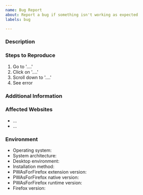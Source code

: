 ```yaml
---
name: Bug Report
about: Report a bug if something isn't working as expected
labels: bug

---
```


<!-- Before reporting a bug, read the troubleshooting steps: -->
<!-- https://github.com/filips123/PWAsForFirefox/wiki/Troubleshooting -->

<!-- Thank you for reporting a bug and helping to improve the project -->
<!-- Please follow our issue template as much as possible -->
<!-- If you cannot answer some sections, please delete them -->

### Description

<!-- A clear and concise description of what the bug is -->

### Steps to Reproduce

<!-- Steps to reproduce this bug -->

1. Go to '....'
2. Click on '....'
3. Scroll down to '....'
4. See error

### Additional Information

<!-- As much useful information about this bug as possible, to make it easier to identify the cause -->
<!-- Log files, error messages, any special configuration, screenshots, etc. -->

### Affected Websites

<!-- Websites where the bug happens (if applicable) -->

* ...
* ...

### Environment

<!-- Details about your system environment and versions -->
<!-- You can obtain project versions from the extension settings -->
<!-- Please mention if you are using another Firefox-based browser -->

* Operating system:
* System architecture:
* Desktop environment: <!-- If on Linux -->
* Installation method: <!-- MSI/DEB/RPM/AUR/source... -->
* PWAsForFirefox extension version:
* PWAsForFirefox native version:
* PWAsForFirefox runtime version:
* Firefox version:
